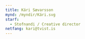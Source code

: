 ```yaml
---
title: Kári Sævarsson
mynd: /myndir/Kári.svg
starf:
  - Stofnandi / Creative director
netfang: kari@tvist.is
---
```


